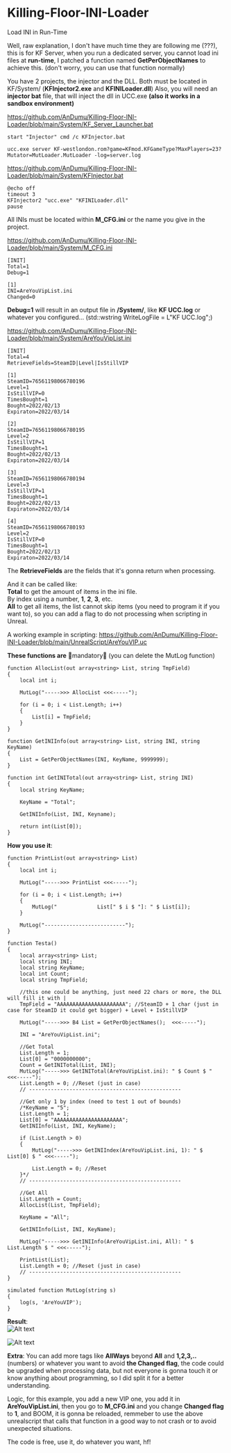 # Killing-Floor-INI-Loader
Load INI in Run-Time

Well, raw explanation, I don't have much time they are following me (???), this is for KF Server, when you run a dedicated server, you cannot load ini files at **run-time**, I patched a function named **GetPerObjectNames** to achieve this. (don't worry, you can use that function normally)

You have 2 projects, the injector and the DLL.
Both must be located in KF/System/ (**KFInjector2.exe** and **KFINILoader.dll**)
Also, you will need an **injector bat** file, that will inject the dll in UCC.exe **(also it works in a sandbox environment)**

https://github.com/AnDumu/Killing-Floor-INI-Loader/blob/main/System/KF_Server_Launcher.bat

```
start "Injector" cmd /c KFInjector.bat

ucc.exe server KF-westlondon.rom?game=KFmod.KFGameType?MaxPlayers=23?Mutator=MutLoader.MutLoader -log=server.log
```

https://github.com/AnDumu/Killing-Floor-INI-Loader/blob/main/System/KFInjector.bat
```
@echo off
timeout 3
KFInjector2 "ucc.exe" "KFINILoader.dll"
pause
```

All INIs must be located within **M_CFG.ini** or the name you give in the project.

https://github.com/AnDumu/Killing-Floor-INI-Loader/blob/main/System/M_CFG.ini

```
[INIT]
Total=1
Debug=1

[1]
INI=AreYouVipList.ini
Changed=0
```

**Debug=1** will result in an output file in **/System/**, like **KF UCC.log** or whatever you configured... (std::wstring WriteLogFile = L"KF UCC.log";)</br>

https://github.com/AnDumu/Killing-Floor-INI-Loader/blob/main/System/AreYouVipList.ini

```
[INIT]
Total=4
RetrieveFields=SteamID|Level|IsStillVIP

[1]
SteamID=76561198066780196
Level=1
IsStillVIP=0
TimesBought=1
Bought=2022/02/13
Expiraton=2022/03/14

[2]
SteamID=76561198066780195
Level=2
IsStillVIP=1
TimesBought=1
Bought=2022/02/13
Expiraton=2022/03/14

[3]
SteamID=76561198066780194
Level=3
IsStillVIP=1
TimesBought=1
Bought=2022/02/13
Expiraton=2022/03/14

[4]
SteamID=76561198066780193
Level=2
IsStillVIP=0
TimesBought=1
Bought=2022/02/13
Expiraton=2022/03/14
```

The **RetrieveFields** are the fields that it's gonna return when processing.

And it can be called like:<br/>
**Total** to get the amount of items in the ini file.<br/>
By index using a number, **1**, **2**, **3**, etc.<br/>
**All** to get all items, the list cannot skip items (you need to program it if you want to), so you can add a flag to do not processing when scripting in Unreal.

A working example in scripting:
https://github.com/AnDumu/Killing-Floor-INI-Loader/blob/main/UnrealScript/AreYouVIP.uc

**These functions are** 🔸mandatory🔸 (you can delete the MutLog function)<br/>
```
function AllocList(out array<string> List, string TmpField)
{
	local int i;
	
	MutLog("----->>> AllocList <<<-----");
	
	for (i = 0; i < List.Length; i++)
	{
		List[i] = TmpField;
	}
}

function GetINIInfo(out array<string> List, string INI, string KeyName)
{
	List = GetPerObjectNames(INI, KeyName, 9999999);
}

function int GetINITotal(out array<string> List, string INI)
{
	local string KeyName;
	
	KeyName = "Total";
	
	GetINIInfo(List, INI, Keyname);
	
	return int(List[0]);
}
```

**How you use it**:<br/>
```
function PrintList(out array<string> List)
{
	local int i;
	
	MutLog("----->>> PrintList <<<-----");
	
	for (i = 0; i < List.Length; i++)
	{
		MutLog("             List[" $ i $ "]: " $ List[i]);
	}
	
	MutLog("--------------------------");
}

function Testa()
{
	local array<string> List;
	local string INI;
	local string KeyName;
	local int Count;
	local string TmpField;
	
	//this one could be anything, just need 22 chars or more, the DLL will fill it with |
	TmpField = "AAAAAAAAAAAAAAAAAAAAAA"; //SteamID + 1 char (just in case for SteamID it could get bigger) + Level + IsStillVIP 
	
	MutLog("----->>> B4 List = GetPerObjectNames();  <<<-----");
	
	INI = "AreYouVipList.ini";
	
	//Get Total
	List.Length = 1;
	List[0] = "0000000000";
	Count = GetINITotal(List, INI);
	MutLog("----->>> GetINITotal(AreYouVipList.ini): " $ Count $ " <<<-----");
	List.Length = 0; //Reset (just in case)
	// -------------------------------------------------
	
	//Get only 1 by index (need to test 1 out of bounds)
	/*KeyName = "5";
	List.Length = 1;
	List[0] = "AAAAAAAAAAAAAAAAAAAAAA";
	GetINIInfo(List, INI, KeyName);
	
	if (List.Length > 0)
	{
		MutLog("----->>> GetINIIndex(AreYouVipList.ini, 1): " $ List[0] $ " <<<-----");
		
		List.Length = 0; //Reset
	}*/
	// -------------------------------------------------
	
	//Get All
	List.Length = Count;
	AllocList(List, TmpField);
	
	KeyName = "All";
	
	GetINIInfo(List, INI, KeyName);
	
	MutLog("----->>> GetINIInfo(AreYouVipList.ini, All): " $ List.Length $ " <<<-----");
	
	PrintList(List);
	List.Length = 0; //Reset (just in case)
	// -------------------------------------------------
}

simulated function MutLog(string s)
{
	log(s, 'AreYouVIP');
}
```

**Result**:<br/>
![Alt text](https://github.com/AnDumu/Killing-Floor-INI-Loader/blob/main/KF%20INI%20Loader.png "")

![Alt text](https://github.com/AnDumu/Killing-Floor-INI-Loader/blob/main/krusty-professional.gif "")

**Extra**:
You can add more tags like **AllWays** beyond **All** and **1,2,3,..** (numbers) or whatever you want to avoid **the Changed flag**, the code could be upgraded when processing data, but not everyone is gonna touch it or know anything about programming, so I did split it for a better understanding.

Logic, for this example, you add a new VIP one, you add it in **AreYouVipList.ini**, then you go to **M_CFG.ini** and you change **Changed flag** to **1**, and BOOM, it is gonna be reloaded, remmeber to use the above unrealscript that calls that function in a good way to not crash or to avoid unexpected situations.

The code is free, use it, do whatever you want, hf!
